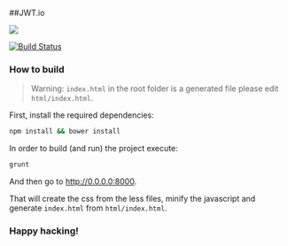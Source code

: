 ##JWT.io

<img src="https://cloudup.com/csK82bzTY8j+"/>

[![Build Status](https://travis-ci.org/jsonwebtoken/jsonwebtoken.github.io.png?branch=master)](https://travis-ci.org/jsonwebtoken/jsonwebtoken.github.io)

### How to build

> Warning: `index.html` in the root folder is a generated file please edit `html/index.html`.

First, install the required dependencies:

```sh
npm install && bower install
```

In order to build (and run) the project execute:

```sh
grunt
```

And then go to http://0.0.0.0:8000.

That will create the css from the less files, minify the javascript and generate `index.html` from `html/index.html`. 


### Happy hacking!


